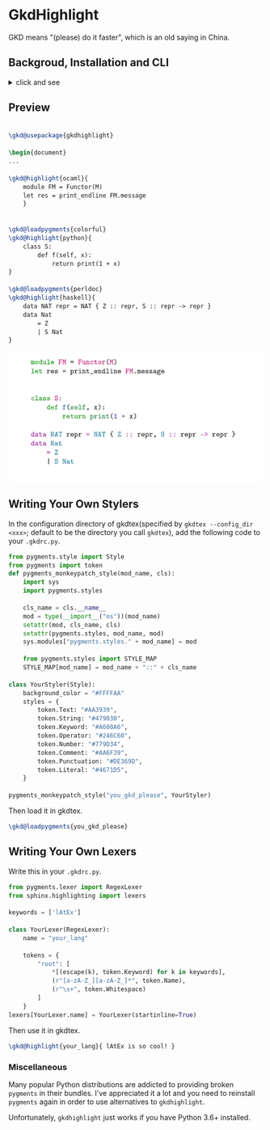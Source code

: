 # GkdHighlight

GKD means "(please) do it faster", which is an old saying in China.

## Backgroud, Installation and CLI

<details>
    
<summary> click and see </summary>

100 trillion words omitted here,

let us present `gkdhighlight`.

It's a syntax highlighting library via [GkdTeX](https://github.com/thautwarm/gkdtex),

which is a programmable TeX compiles to LaTeX.

No LaTeX dependencies other than `xcolor` and `asmmath`,

no shell-escape,

no package conflicts, but—

only normal paragraphs generated and coloured,

you place it in tabular, in commands—

Oh, composability! Reusability!

~~The strong PTSD against its alternatives eventually fades.~~

—but anyway, now,

`pip install pygments gkdtex gkdhighlight` within 0.5 seconds, 

`gkdtex main.tex --out_file main.out.tex`  within 0.5 seconds, 

`latexmk -pdf main.out.tex` within 10 seconds—

faster typesetting and compilation,

longer sleep,

the joy of reasonable programming,

hope your paper got accepted.

</details>


## Preview

```tex

\gkd@usepackage{gkdhighlight}

\begin{document}
...

\gkd@highlight{ocaml}{
    module FM = Functor(M)
    let res = print_endline FM.message
    }


\gkd@loadpygments{colorful}
\gkd@highlight{python}{
    class S:
        def f(self, x):
            return print(1 + x)
}

\gkd@loadpygments{perldoc}
\gkd@highlight{haskell}{
    data NAT repr = NAT { Z :: repr, S :: repr -> repr }
    data Nat
        = Z
        | S Nat
}
```
![example0.PNG](example0.PNG)


## Writing Your Own Stylers

In the configuration directory of gkdtex(specified by `gkdtex --config_dir <xxx>`; default to be the directory you call `gkdtex`),
add the following code to your `.gkdrc.py`.

```python
from pygments.style import Style
from pygments import token
def pygments_monkeypatch_style(mod_name, cls):
    import sys
    import pygments.styles

    cls_name = cls.__name__
    mod = type(__import__("os"))(mod_name)
    setattr(mod, cls_name, cls)
    setattr(pygments.styles, mod_name, mod)
    sys.modules["pygments.styles." + mod_name] = mod

    from pygments.styles import STYLE_MAP
    STYLE_MAP[mod_name] = mod_name + "::" + cls_name
 
class YourStyler(Style):
    background_color = "#FFFFAA"
    styles = {
        token.Text: "#AA3939",
        token.String: "#479030",
        token.Keyword: "#A600A6",
        token.Operator: "#246C60",
        token.Number: "#779D34",
        token.Comment: "#AA6F39",
        token.Punctuation: "#DE369D",
        token.Literal: "#4671D5",
    }

pygments_monkeypatch_style("you_gkd_please", YourStyler)
```

Then load it in gkdtex.

```tex
\gkd@loadpygments{you_gkd_please}
```

## Writing Your Own Lexers


Write this in your `.gkdrc.py`.

```python
from pygments.lexer import RegexLexer
from sphinx.highlighting import lexers

keywords = ['lAtEx']

class YourLexer(RegexLexer):
    name = "your_lang"

    tokens = {
        "root": [
            *[(escape(k), token.Keyword) for k in keywords],
            (r"[a-zA-Z_][a-zA-Z_]*", token.Name),
            (r"\s+", token.Whitespace)
        ]
    }
lexers[YourLexer.name] = YourLexer(startinline=True)
```

Then use it in gkdtex.

```tex
\gkd@highlight{your_lang}{ lAtEx is so cool! }
```

### Miscellaneous

Many popular Python distributions are addicted to providing broken `pygments` in their bundles. 
I've appreciated it a lot and you need to reinstall `pygments` again in order to use alternatives to `gkdhighlight`.

Unfortunately, `gkdhighlight` just works if you have Python 3.6+ installed.
